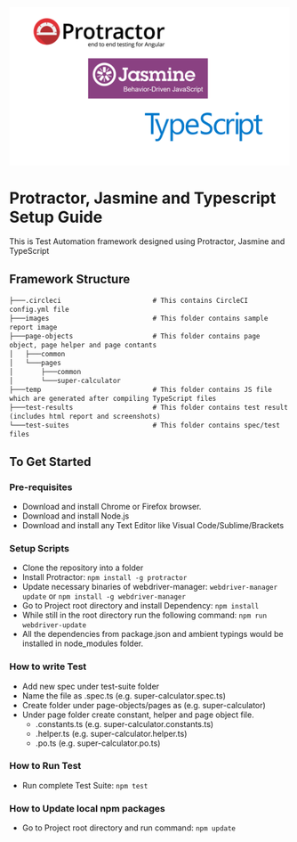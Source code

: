 ![Protractor, Jasmine and Typescript](./images/protractor-jasmine-typescript.png?raw=true "Protractor, Jasmine and Typescript")

# Protractor, Jasmine and Typescript Setup Guide
This is Test Automation framework designed using Protractor, Jasmine and TypeScript

## Framework Structure
```
├───.circleci                       # This contains CircleCI config.yml file
├───images                          # This folder contains sample report image
├───page-objects                    # This folder contains page object, page helper and page contants
│   ├───common
│   └───pages
│       ├───common
│       └───super-calculator
├───temp                            # This folder contains JS file which are generated after compiling TypeScript files
├───test-results                    # This folder contains test result (includes html report and screenshots)
└───test-suites                     # This folder contains spec/test files
```

## To Get Started

### Pre-requisites
* Download and install Chrome or Firefox browser.
* Download and install Node.js
* Download and install any Text Editor like Visual Code/Sublime/Brackets

### Setup Scripts 
* Clone the repository into a folder
* Install Protractor: `npm install -g protractor`
* Update necessary binaries of webdriver-manager: `webdriver-manager update` or `npm install -g webdriver-manager`
* Go to Project root directory and install Dependency: `npm install`
* While still in the root directory run the following command: `npm run webdriver-update`
* All the dependencies from package.json and ambient typings would be installed in node_modules folder.

### How to write Test
* Add new spec under test-suite folder
* Name the file as <testname>.spec.ts (e.g. super-calculator.spec.ts)
* Create folder under page-objects/pages as <page-name> (e.g. super-calculator)
* Under page folder create constant, helper and page object file.
    * <page-name>.constants.ts (e.g. super-calculator.constants.ts)
    * <page-name>.helper.ts (e.g. super-calculator.helper.ts)
    * <page-name>.po.ts (e.g. super-calculator.po.ts)

### How to Run Test
* Run complete Test Suite: `npm test`

### How to Update local npm packages
* Go to Project root directory and run command: `npm update`
